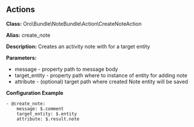 Actions
-------

**Class:** Oro\Bundle\NoteBundle\Action\CreateNoteAction

**Alias:** create_note

**Description:** Creates an activity note with for a target entity

**Parameters:**
 - message - property path to message body  
 - target_entity - property path where to instance of entity for adding note
 - attribute - (optional) target path where created Note entity will be saved

**Configuration Example**
```
- @create_note:
    message: $.comment
    target_entity: $.entity
    attribute: $.result.note
```
